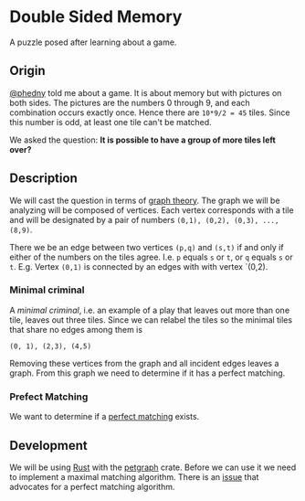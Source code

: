 # Double Sided Memory
A puzzle posed after learning about a game.

## Origin
[@phedny][phedny] told me about a game. It is about memory but with pictures on both sides. The pictures are the numbers 0 through 9, and each combination occurs exactly once. Hence there are `10*9/2 = 45` tiles. Since this number is odd, at least one tile can't be matched.

We asked the question: **It is possible to have a group of more tiles left over?**

## Description
We will cast the question in terms of [graph theory][graph_theory]. The graph we will be analyzing will be composed of vertices. Each vertex corresponds with a tile and will be designated by a pair of numbers `(0,1), (0,2), (0,3), ..., (8,9)`.

There we be an edge between two vertices `(p,q)` and `(s,t)` if and only if either of the numbers on the tiles agree. I.e. `p` equals `s` or `t`, or `q` equals `s` or `t`. E.g. Vertex `(0,1)` is connected by an edges with with vertex `(0,2).

### Minimal criminal
A _minimal criminal_, i.e. an example of a play that leaves out more than one tile, leaves out three tiles. Since we can relabel the tiles so the minimal tiles that share no edges among them is

```
(0, 1), (2,3), (4,5)
```

Removing these vertices from the graph and all incident edges leaves a graph. From this graph we need to determine if it has a perfect matching.

### Prefect Matching
We want to determine if a [perfect matching][matching] exists.

## Development
We will be using [Rust][rust] with the [petgraph][] crate. Before we can use it we need to implement a maximal matching algorithm. There is an [issue][blossem] that advocates for a perfect matching algorithm.

[phedny]: https://github.com/phedny
[graph_theory]: https://en.wikipedia.org/wiki/Graph_theory
[matching]: https://en.wikipedia.org/wiki/Matching_(graph_theory)
[rust]: https://www.rust-lang.org/
[petgraph]: https://crates.io/crates/petgraph
[blossem]: https://github.com/petgraph/petgraph/issues/296

